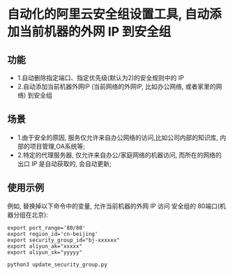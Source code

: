 
# 自动化的阿里云安全组设置工具, 自动添加当前机器的外网 IP 到安全组

## 功能
* 1.自动删除指定端口、指定优先级(默认为2)的安全规则中的 IP
* 2.自动添加当前机器外网IP (当前网络的外网IP, 比如办公网络, 或者家里的网络) 到安全组

## 场景
* 1.由于安全的原因, 服务仅允许来自办公网络的访问,比如公司内部的知识库, 内部的项目管理,OA系统等;
* 2.特定的代理服务器, 仅允许来自办公/家庭网络的机器访问, 而所在的网络的出口 IP 是自动获取的, 会自动更新;

## 使用示例
例如, 替换掉以下命令中的变量, 允许当前机器的外网 IP 访问 安全组的 80端口(机器分组在北京):

```
export port_range='80/80'
export region_id='cn-beijing'
export security_group_id="bj-xxxxxx"
export aliyun_ak="xxxxx"
export aliyun_sk="yyyyy"

python3 update_security_group.py
```